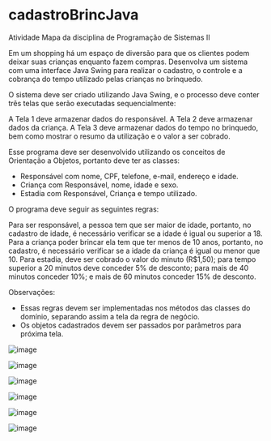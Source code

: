 # cadastroBrincJava

Atividade Mapa da disciplina de Programação de Sistemas II

Em um shopping há um espaço de diversão para que os clientes podem deixar suas crianças enquanto fazem compras. Desenvolva um sistema com uma interface Java Swing para realizar o cadastro, o controle e a cobrança do tempo utilizado pelas crianças no brinquedo.

O sistema deve ser criado utilizando Java Swing, e o processo deve conter três telas que serão executadas sequencialmente:

A Tela 1 deve armazenar dados do responsável.
A Tela 2 deve armazenar dados da criança.
A Tela 3 deve armazenar dados do tempo no brinquedo, bem como mostrar o resumo da utilização e o valor a ser cobrado.

Esse programa deve ser desenvolvido utilizando os conceitos de Orientação a Objetos, portanto deve ter as classes:

- Responsável com nome, CPF, telefone, e-mail, endereço e idade.
- Criança com Responsável, nome, idade e sexo.
- Estadia com Responsável, Criança e tempo utilizado.

O programa deve seguir as seguintes regras:

Para ser responsável, a pessoa tem que ser maior de idade, portanto, no cadastro de idade, é necessário verificar se a idade é igual ou superior a 18.
Para a criança poder brincar ela tem que ter menos de 10 anos, portanto, no cadastro, é necessário verificar se a idade da criança é igual ou menor que 10.
Para estadia, deve ser cobrado o valor do minuto (R$1,50); para tempo superior a 20 minutos deve conceder 5% de desconto; para mais de 40 minutos conceder 10%; e mais de 60 minutos conceder 15% de desconto.

Observações:

- Essas regras devem ser implementadas nos métodos das classes do domínio, separando assim a tela da regra de negócio.
- Os objetos cadastrados devem ser passados por parâmetros para próxima tela.

![image](https://github.com/DavidSheltonSF/cadastroBrincJava/assets/79729565/babbb428-e6bb-4076-88ec-44797fc669c7)

![image](https://github.com/DavidSheltonSF/cadastroBrincJava/assets/79729565/96f74cc4-de38-4001-b543-2c47a2eb6183)

![image](https://github.com/DavidSheltonSF/cadastroBrincJava/assets/79729565/f7487ea7-38f1-4ec4-9ce3-cdb952e55771)

![image](https://github.com/DavidSheltonSF/cadastroBrincJava/assets/79729565/3f054087-b1ee-4134-af5e-4ae8acee9c1a)

![image](https://github.com/DavidSheltonSF/cadastroBrincJava/assets/79729565/45fa44e4-2d83-4968-88f0-8f6fbbd593f5)

![image](https://github.com/DavidSheltonSF/cadastroBrincJava/assets/79729565/b5525c2a-ea7a-4160-bbdb-0c9e64751666)

